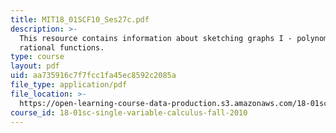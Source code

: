 ```yaml
---
title: MIT18_01SCF10_Ses27c.pdf
description: >-
  This resource contains information about sketching graphs I - polynomials and
  rational functions.
type: course
layout: pdf
uid: aa735916c7f7fcc1fa45ec8592c2085a
file_type: application/pdf
file_location: >-
  https://open-learning-course-data-production.s3.amazonaws.com/18-01sc-single-variable-calculus-fall-2010/aa735916c7f7fcc1fa45ec8592c2085a_MIT18_01SCF10_Ses27c.pdf
course_id: 18-01sc-single-variable-calculus-fall-2010
---
```

